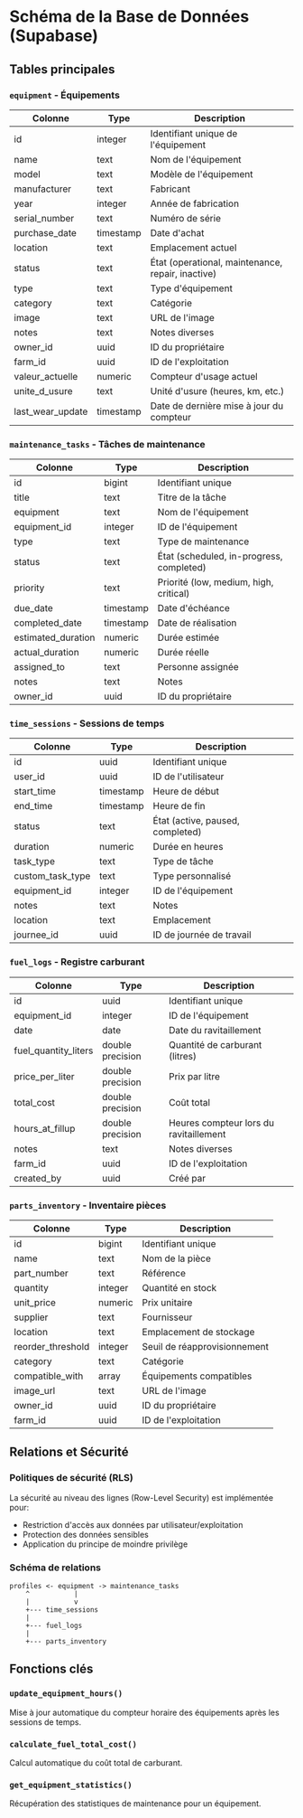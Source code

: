 
# Schéma de la Base de Données (Supabase)

## Tables principales

### `equipment` - Équipements
| Colonne | Type | Description |
|---------|------|-------------|
| id | integer | Identifiant unique de l'équipement |
| name | text | Nom de l'équipement |
| model | text | Modèle de l'équipement |
| manufacturer | text | Fabricant |
| year | integer | Année de fabrication |
| serial_number | text | Numéro de série |
| purchase_date | timestamp | Date d'achat |
| location | text | Emplacement actuel |
| status | text | État (operational, maintenance, repair, inactive) |
| type | text | Type d'équipement |
| category | text | Catégorie |
| image | text | URL de l'image |
| notes | text | Notes diverses |
| owner_id | uuid | ID du propriétaire |
| farm_id | uuid | ID de l'exploitation |
| valeur_actuelle | numeric | Compteur d'usage actuel |
| unite_d_usure | text | Unité d'usure (heures, km, etc.) |
| last_wear_update | timestamp | Date de dernière mise à jour du compteur |

### `maintenance_tasks` - Tâches de maintenance
| Colonne | Type | Description |
|---------|------|-------------|
| id | bigint | Identifiant unique |
| title | text | Titre de la tâche |
| equipment | text | Nom de l'équipement |
| equipment_id | integer | ID de l'équipement |
| type | text | Type de maintenance |
| status | text | État (scheduled, in-progress, completed) |
| priority | text | Priorité (low, medium, high, critical) |
| due_date | timestamp | Date d'échéance |
| completed_date | timestamp | Date de réalisation |
| estimated_duration | numeric | Durée estimée |
| actual_duration | numeric | Durée réelle |
| assigned_to | text | Personne assignée |
| notes | text | Notes |
| owner_id | uuid | ID du propriétaire |

### `time_sessions` - Sessions de temps
| Colonne | Type | Description |
|---------|------|-------------|
| id | uuid | Identifiant unique |
| user_id | uuid | ID de l'utilisateur |
| start_time | timestamp | Heure de début |
| end_time | timestamp | Heure de fin |
| status | text | État (active, paused, completed) |
| duration | numeric | Durée en heures |
| task_type | text | Type de tâche |
| custom_task_type | text | Type personnalisé |
| equipment_id | integer | ID de l'équipement |
| notes | text | Notes |
| location | text | Emplacement |
| journee_id | uuid | ID de journée de travail |

### `fuel_logs` - Registre carburant
| Colonne | Type | Description |
|---------|------|-------------|
| id | uuid | Identifiant unique |
| equipment_id | integer | ID de l'équipement |
| date | date | Date du ravitaillement |
| fuel_quantity_liters | double precision | Quantité de carburant (litres) |
| price_per_liter | double precision | Prix par litre |
| total_cost | double precision | Coût total |
| hours_at_fillup | double precision | Heures compteur lors du ravitaillement |
| notes | text | Notes diverses |
| farm_id | uuid | ID de l'exploitation |
| created_by | uuid | Créé par |

### `parts_inventory` - Inventaire pièces
| Colonne | Type | Description |
|---------|------|-------------|
| id | bigint | Identifiant unique |
| name | text | Nom de la pièce |
| part_number | text | Référence |
| quantity | integer | Quantité en stock |
| unit_price | numeric | Prix unitaire |
| supplier | text | Fournisseur |
| location | text | Emplacement de stockage |
| reorder_threshold | integer | Seuil de réapprovisionnement |
| category | text | Catégorie |
| compatible_with | array | Équipements compatibles |
| image_url | text | URL de l'image |
| owner_id | uuid | ID du propriétaire |
| farm_id | uuid | ID de l'exploitation |

## Relations et Sécurité

### Politiques de sécurité (RLS)
La sécurité au niveau des lignes (Row-Level Security) est implémentée pour:
- Restriction d'accès aux données par utilisateur/exploitation
- Protection des données sensibles
- Application du principe de moindre privilège

### Schéma de relations
```
profiles <- equipment -> maintenance_tasks
    ^           |
    |           v
    +--- time_sessions
    |
    +--- fuel_logs
    |
    +--- parts_inventory
```

## Fonctions clés

### `update_equipment_hours()`
Mise à jour automatique du compteur horaire des équipements après les sessions de temps.

### `calculate_fuel_total_cost()`
Calcul automatique du coût total de carburant.

### `get_equipment_statistics()`
Récupération des statistiques de maintenance pour un équipement.

